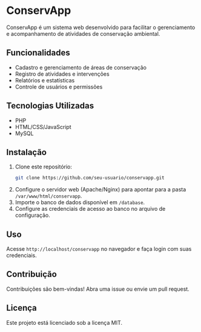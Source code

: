 # ConservApp

ConservApp é um sistema web desenvolvido para facilitar o gerenciamento e acompanhamento de atividades de conservação ambiental.

## Funcionalidades

- Cadastro e gerenciamento de áreas de conservação
- Registro de atividades e intervenções
- Relatórios e estatísticas
- Controle de usuários e permissões

## Tecnologias Utilizadas

- PHP
- HTML/CSS/JavaScript
- MySQL

## Instalação

1. Clone este repositório:
    ```bash
    git clone https://github.com/seu-usuario/conservapp.git
    ```
2. Configure o servidor web (Apache/Nginx) para apontar para a pasta `/var/www/html/conservapp`.
3. Importe o banco de dados disponível em `/database`.
4. Configure as credenciais de acesso ao banco no arquivo de configuração.

## Uso

Acesse `http://localhost/conservapp` no navegador e faça login com suas credenciais.

## Contribuição

Contribuições são bem-vindas! Abra uma issue ou envie um pull request.

## Licença

Este projeto está licenciado sob a licença MIT.